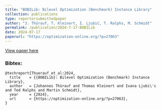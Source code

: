 ```yaml
---
title: "BOBILib: Bilevel Optimization (Benchmark) Instance Library"
collection: publications
type: reportorsubmittedpaper
author: "J. Thürauf, T. Kleinert, I. Ljubić, T. Ralphs, M. Schmidt"
permalink: /publication/2024-7-17-BOBILib
date: 2024-07-17
paperurl: "https://optimization-online.org/?p=27063"
---
```


[View paper here](https://optimization-online.org/?p=27063) 

### Bibtex:

```
@techreport{Thuerauf_et_al:2024,
  title    = {{BOBILib}: Bilevel Optimization (Benchmark) Instance Library},
  author   = {Johannes Thürauf and Thomas Kleinert and Ivana Ljubi\'c and Ted Ralphs and Martin Schmidt},
  year     = {2024},
  url      = {https://optimization-online.org/?p=27063},
}
```
